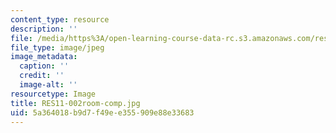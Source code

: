```yaml
---
content_type: resource
description: ''
file: /media/https%3A/open-learning-course-data-rc.s3.amazonaws.com/res-11-002-intentional-public-disruptions-art-responsibility-and-pedagogy-fall-2017/5a364018b9d7f49ee355909e88e33683_RES11-002room-comp.jpg
file_type: image/jpeg
image_metadata:
  caption: ''
  credit: ''
  image-alt: ''
resourcetype: Image
title: RES11-002room-comp.jpg
uid: 5a364018-b9d7-f49e-e355-909e88e33683
---
```

